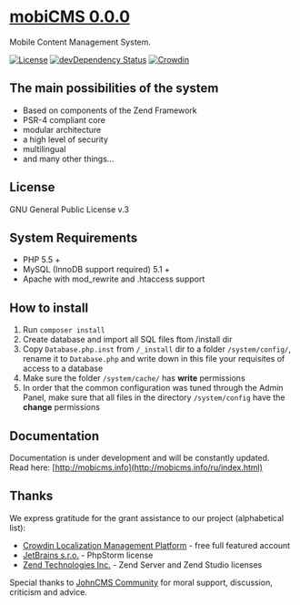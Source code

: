 # [mobiCMS 0.0.0](http://mobicms.net)
Mobile Content Management System.

[![License](https://img.shields.io/badge/license-GPL%20v.3-blue.svg)](https://www.gnu.org/licenses/gpl-3.0-standalone.html)
[![devDependency Status](https://david-dm.org/mobiCMS/mobicms-core/dev-status.svg)](https://david-dm.org/mobiCMS/mobicms-core#info=devDependencies)
[![Crowdin](https://d322cqt584bo4o.cloudfront.net/mobicms/localized.png)](http://translate.mobicms.net/project/mobicms)

## The main possibilities of the system
- Based on components of the Zend Framework
- PSR-4 compliant core
- modular architecture
- a high level of security
- multilingual
- and many other things...

## License
GNU General Public License v.3

## System Requirements
- PHP 5.5 +
- MySQL (InnoDB support required) 5.1 +
- Apache with mod_rewrite and .htaccess support

## How to install
1. Run `composer install`
2. Create database and import all SQL files ftom /install dir
3. Copy `Database.php.inst` from `/_install` dir to a folder `/system/config/`, rename it to `Database.php` and write down in this file your requisites of access to a database
4. Make sure the folder `/system/cache/` has **write** permissions
5. In order that the common configuration was tuned through the Admin Panel, make sure that all files in the directory `/system/config` have the **change** permissions

## Documentation
Documentation is under development and will be constantly updated.    
Read here: [http://mobicms.info](http://mobicms.info/ru/index.html)

## Thanks
We express gratitude for the grant assistance to our project (alphabetical list):

  * [Crowdin Localization Management Platform](http://crowdin.com) - free full featured account
  * [JetBrains s.r.o.](http://www.jetbrains.com) - PhpStorm license
  * [Zend Technologies Inc.](http://www.zend.com) - Zend Server and Zend Studio licenses
  
Special thanks to [JohnCMS Community](http://johncms.com) for moral support, discussion, criticism and advice.

